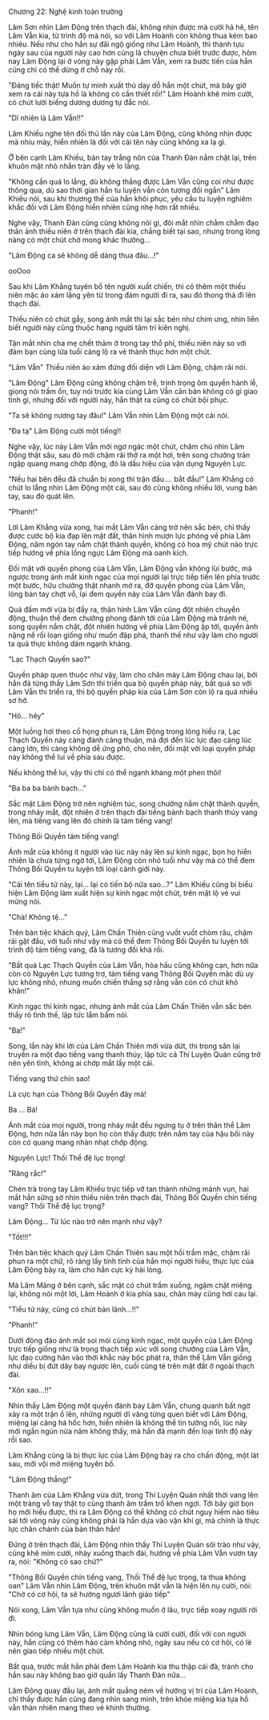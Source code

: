 




Chương 22: Nghệ kinh toàn trường


Lâm Sơn nhìn Lâm Động trên thạch đài, không nhịn được mà cười hả hê, tên Lâm Vẫn kia, từ trình độ mà nói, so với Lâm Hoành còn không thua kém bao nhiêu. Nếu như cho hắn sự đãi ngộ giống như Lâm Hoành, thì thành tựu ngày sau của người này cao hơn cũng là chuyện chưa biết trước được, hôm nay Lâm Động lại ở vòng này gặp phải Lâm Vẫn, xem ra bước tiến của hắn cũng chỉ có thể dừng ở chỗ này rồi.

"Đáng tiếc thật! Muốn tự mình xuất thủ dạy dỗ hắn một chút, mà bây giờ xem ra cái này tựa hồ là không có cần thiết rồi!" Lâm Hoành khẽ mỉm cười, có chút lười biếng dương dương tự đắc nói.

"Dĩ nhiên là Lâm Vẫn!!"

Lâm Khiếu nghe tên đối thủ lần này của Lâm Động, cũng không nhịn được mà nhíu mày, hiển nhiên là đối với cái tên này cũng không xa lạ gì.

Ở bên cạnh Lâm Khiếu, bàn tay trắng nõn của Thanh Đàn nắm chặt lại, trên khuôn mặt nhỏ nhắn tràn đầy vẻ lo lắng.

"Không cần quá lo lắng, dù không thắng được Lâm Vẫn cũng coi như được thông qua, dù sao thời gian hắn tu luyện vẫn còn tương đối ngắn" Lâm Khiếu nói, sau khi thương thế của hắn khôi phục, yêu cầu tu luyện nghiêm khắc đối với Lâm Động hiển nhiên cũng nhẹ hơn rất nhiều.

Nghe vậy, Thanh Đàn cũng cũng không nói gì, đôi mắt nhìn chằm chằm đạo thân ảnh thiếu niên ở trên thạch đài kia, chẳng biết tại sao, nhưng trong lòng nàng có một chút chờ mong khác thường...

"Lâm Động ca sẽ không dễ dàng thua đâu...!"

ooOoo

Sau khi Lâm Khẳng tuyên bố tên người xuất chiến, thì có thêm một thiếu niên mặc áo xám lặng yên từ trong đám người đi ra, sau đó thong thả đi lên thạch đài.

Thiếu niên có chút gầy, song ánh mắt thì lại sắc bén như chim ưng, nhìn liền biết người này cũng thuộc hạng người tâm trí kiên nghị.

Tận mắt nhìn cha mẹ chết thảm ở trong tay thổ phỉ, thiếu niên này so với đám bạn cùng lứa tuổi càng lộ ra vẻ thành thục hơn một chút.

"Lâm Vẫn" Thiếu niên áo xám đứng đối diện với Lâm Động, chậm rãi nói.

"Lâm Động" Lâm Động cũng không chậm trễ, trịnh trọng ôm quyền hành lễ, giọng nói trầm ổn, tuy nói trước kia cùng Lâm Vẫn căn bản không có gì giao tình gì, nhưng đối với người này, hắn thật ra cũng có chút bội phục.

"Ta sẽ không nương tay đâu!" Lâm Vẫn nhìn Lâm Động một cái nói.

"Đa tạ" Lâm Động cười một tiếng!!

Nghe vậy, lúc này Lâm Vẫn mới ngơ ngác một chút, chăm chú nhìn Lâm Động thật sâu, sau đó mới chậm rãi thở ra một hơi, trên song chưởng tràn ngập quang mang chớp động, đó là dấu hiệu của vận dụng Nguyên Lực.

"Nếu hai bên đều đã chuẩn bị xong thì trận đấu…. bắt đầu!" Lâm Khẳng có chút lo lắng nhìn Lâm Động một cái, sau đó cũng không nhiều lời, vung bàn tay, sau đó quát lên.

"Phanh!"

Lời Lâm Khẳng vừa xong, hai mắt Lâm Vẫn càng trở nên sắc bén, chỉ thấy được cước bộ kia đạp lên mặt đất, thân hình mượn lực phóng về phía Lâm Động, năm ngón tay nắm chặt thành quyền, không có hoa mỹ chút nào trực tiếp hướng về phía lồng ngực Lâm Động mà oanh kích.

Đối mặt với quyền phong của Lâm Vẫn, Lâm Động vẫn không lùi bước, mà ngược trong ánh mắt kinh ngạc của mọi người lại trực tiếp tiến lên phía trước một bước, hữu chưởng thật nhanh mở ra, đỡ quyền phong của Lâm Vẫn, lòng bàn tay chợt vỗ, lại đem quyền này của Lâm Vẫn đánh bay đi.

Quả đấm mới vừa bị đẩy ra, thân hình Lâm Vẫn cũng đột nhiên chuyển động, thuận thế đem chưởng phong đánh tới của Lâm Động mà tránh né, song quyền nắm chặt, đột nhiên hướng về phía Lâm Động ập tới, quyền ảnh nặng nề rối loạn giống như muốn đập phá, thanh thế như vậy làm cho người ta quả thực không dám ngạnh kháng.

"Lạc Thạch Quyền sao?"

Quyền pháp quen thuộc như vậy, làm cho chân mày Lâm Động chau lại, bởi hắn đã từng thấy Lâm Sơn thi triển qua bộ quyền pháp này, bất quá so với Lâm Vẫn thi triển ra, thì bộ quyền pháp kia của Lâm Sơn còn lộ ra quá nhiều sơ hở.

"Hô... hêy"

Một luồng hơi theo cổ họng phun ra, Lâm Động trong lòng hiểu ra, Lạc Thạch Quyền này càng đánh càng thuận, mà đợi đến lúc lực đạo càng lúc càng lớn, thì càng không dễ ứng phó, cho nên, đối mặt với loại quyền pháp này không thể lui về phía sau được.

Nếu không thể lui, vậy thì chỉ có thể ngạnh kháng một phen thôi!

"Ba ba ba bành bạch..."

Sắc mặt Lâm Động trở nên nghiêm túc, song chưởng nắm chặt thành quyền, trong nháy mắt, đột nhiên ở trên thạch đài tiếng bành bạch thanh thúy vang lên, mà tiếng vang lên đó chính là tám tiếng vang!

Thông Bối Quyền tám tiếng vang!

Ánh mắt của không ít người vào lúc này nảy lên sự kinh ngạc, bọn họ hiển nhiên là chưa từng ngờ tới, Lâm Động còn nhỏ tuổi như vậy mà có thể đem Thông Bối Quyền tu luyện tới loại cảnh giới này.

"Cái tên tiểu tử này, lại… lại có tiến bộ nữa sao...?" Lâm Khiếu cũng bị biểu hiện Lâm Động làm xuất hiện sự kinh ngạc một chút, trên mặt lộ vẻ vui mừng nói.

"Chà! Không tệ..."

Trên bàn tiệc khách quý, Lâm Chấn Thiên cũng vuốt vuốt chòm râu, chậm rãi gật đầu, với tuổi như vậy mà có thể đem Thông Bối Quyền tu luyện tới trình độ tám tiếng vang, đã là tương đối khá rồi.

"Bất quá Lạc Thạch Quyền của Lâm Vẫn, hỏa hầu cũng không cạn, hơn nữa còn có Nguyên Lực tương trợ, tám tiếng vang Thông Bối Quyền mặc dù uy lực không nhỏ, nhưng muốn chiến thắng sợ rằng vẫn còn có chút khó khăn!"

Kinh ngạc thì kinh ngạc, nhưng ánh mắt của Lâm Chấn Thiên vẫn sắc bén thấy rõ tình thế, lập tức lẩm bẩm nói.

"Ba!"

Song, lần này khi lời của Lâm Chấn Thiên mới vừa dứt, thì trong sân lại truyền ra một đạo tiếng vang thanh thúy, lập tức cả Thí Luyện Quán cũng trở nên yên tĩnh, không ai chớp mắt lấy một cái.

Tiếng vang thứ chín sao!

Là cực hạn của Thông Bối Quyền đây mà!

Ba … Bá!

Ánh mắt của mọi người, trong nháy mắt đều ngưng tụ ở trên thân thể Lâm Động, hơn nữa lần này bọn họ còn thấy được trên nắm tay của hậu bối này còn có quang mang nhàn nhạt chớp động.

Nguyên Lực! Thối Thể đệ lục trọng!

"Răng rắc!"

Chén trà trong tay Lâm Khiếu trực tiếp vỡ tan thành những mảnh vụn, hai mắt hắn sững sờ nhìn thiếu niên trên thạch đài, Thông Bối Quyền chín tiếng vang? Thối Thể đệ lục trọng?

Lâm Động... Từ lúc nào trở nên mạnh như vậy?

"Tốt!!!"

Trên bàn tiệc khách quý Lâm Chấn Thiên sau một hồi trầm mặc, chậm rãi phun ra một chữ, rõ ràng lấy tính tình của hắn mọi người hiểu, thực lực của Lâm Động bày ra, làm cho hắn cực kỳ hài lòng.

Mà Lâm Mãng ở bên cạnh, sắc mặt có chút trầm xuống, ngậm chặt miệng lại, không nói một lời, Lâm Hoành ở kia phía sau, chân mày cũng hơi cau lại.

"Tiểu tử này, cũng có chút bản lãnh...!!"

"Phanh!"

Dưới đông đảo ánh mắt soi mói cùng kinh ngạc, một quyền của Lâm Động trực tiếp giống như là trọng thạch tiếp xúc với song chưởng của Lâm Vẫn, lực đạo cường hãn vào thời khắc này bộc phát ra, thân thể Lâm Vẫn giống như diều bị đứt dây bay ngược lên, cuối cùng té trên mặt đất ở ngoài thạch đài.

"Xôn xao...!!"

Nhìn thấy Lâm Động một quyền đánh bay Lâm Vẫn, chung quanh bất ngờ xảy ra một trận ồ lên, những người dĩ vãng từng quen biết với Lâm Động, miệng lại càng há hốc hơn, hiển nhiên là không thể tin tưởng nổi, lúc này mới ngắn ngủn nửa năm không thấy, mà hắn đã mạnh đến loại tình độ này rồi sao.

Lâm Khẳng cũng là bị thực lực của Lâm Động bày ra cho chấn động, một lát sau, mới vội mở miệng tuyên bố.

"Lâm Động thắng!"

Thanh âm của Lâm Khẳng vừa dứt, trong Thí Luyện Quán nhất thời vang lên một tràng vỗ tay thật to cùng thanh âm trầm trồ khen ngợi. Tới bây giờ bọn họ mới hiểu được, thì ra Lâm Động có thể không có chút nguy hiểm nào tiêu sái tới vòng này cũng không phải là hắn dựa vào vận khí gì, mà chính là thực lực chân chánh của bản thân hắn!

Đứng ở trên thạch đài, Lâm Động nhìn thấy Thí Luyện Quán sôi trào như vậy, cũng khẽ mỉm cười, nhảy xuống thạch đài, hướng về phía Lâm Vẫn vươn tay ra, nói: "Không có sao chứ?"

"Thông Bối Quyền chín tiếng vang, Thối Thể đệ lục trọng, ta thua không oan" Lâm Vẫn nhìn Lâm Động, trên khuôn mặt vẫn là hiện lên nụ cười, nói: "Chờ có cơ hội, ta sẽ hướng ngươi lãnh giáo tiếp"

Nói xong, Lâm Vẫn tựa như cũng không muốn ở lâu, trực tiếp xoay người rời đi.

Nhìn bóng lưng Lâm Vẫn, Lâm Động cũng là cười cười, đối với con người này, hắn cũng có thêm hảo cảm không nhỏ, ngày sau nếu có cơ hội, có lẽ nên giao tiếp nhiều một chút.

Bất quá, trước mắt hắn phải đem Lâm Hoành kia thu thập cái đã, tránh cho hắn sau này không bao giờ quấn lấy Thanh Đàn nữa...

Lâm Động quay đầu lại, ánh mắt quẳng ném về hướng vị trí của Lâm Hoành, chỉ thấy được hắn cũng đang nhìn sang mình, trên khóe miệng kia tựa hồ vẫn thản nhiên mang theo vẻ khinh thường.




